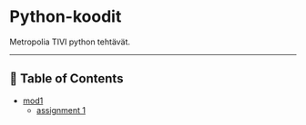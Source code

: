 # Python-koodit

Metropolia TIVI python tehtävät.

---

## 📖 Table of Contents

- [mod1](./mod1/)
  - [assignment 1](./mod1/01_hei_maailma.py)
